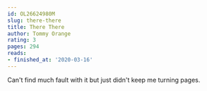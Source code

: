 ```yaml
---
id: OL26624980M
slug: there-there
title: There There
author: Tommy Orange
rating: 3
pages: 294
reads:
- finished_at: '2020-03-16'
---
```

Can't find much fault with it but just didn't keep me turning pages.
